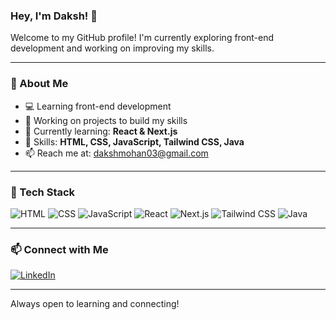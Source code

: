 ### Hey, I'm Daksh! 👋

Welcome to my GitHub profile! I'm currently exploring front-end development and working on improving my skills. 

---

### 🚀 About Me
- 💻 Learning front-end development
- 🎯 Working on projects to build my skills
- 🌱 Currently learning: **React & Next.js**
- 💬 Skills: **HTML, CSS, JavaScript, Tailwind CSS, Java**
- 📫 Reach me at: dakshmohan03@gmail.com

---

### 🔧 Tech Stack
![HTML](https://img.shields.io/badge/HTML5-E34F26?style=for-the-badge&logo=html5&logoColor=white)
![CSS](https://img.shields.io/badge/CSS3-1572B6?style=for-the-badge&logo=css3&logoColor=white)
![JavaScript](https://img.shields.io/badge/JavaScript-F7DF1E?style=for-the-badge&logo=javascript&logoColor=black)
![React](https://img.shields.io/badge/React-20232A?style=for-the-badge&logo=react&logoColor=61DAFB)
![Next.js](https://img.shields.io/badge/Next.js-000000?style=for-the-badge&logo=next.js&logoColor=white)
![Tailwind CSS](https://img.shields.io/badge/TailwindCSS-38B2AC?style=for-the-badge&logo=tailwind-css&logoColor=white)
![Java](https://img.shields.io/badge/Java-007396?style=for-the-badge&logo=java&logoColor=white)

---


### 📫 Connect with Me
[![LinkedIn](https://img.shields.io/badge/LinkedIn-0077B5?style=for-the-badge&logo=linkedin&logoColor=white)](https://www.linkedin.com/in/daksh-mohan-040a49220/)


---

Always open to learning and connecting!
